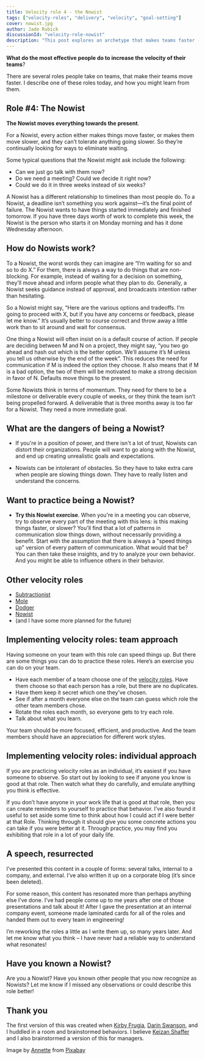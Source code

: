 ```yaml
---
title: Velocity role 4 - the Nowist
tags: ["velocity-roles", "delivery", "velocity", "goal-setting"]
cover: nowist.jpg
author: Jade Rubick
discussionId: "velocity-role-nowist"
description: "This post explores an archetype that makes teams faster -- the Nowist. They move everything towards the present."
---
```


**What do the most effective people do to increase the velocity of their teams**?

<re-img src="nowist.jpg"></re-img>

There are several roles people take on teams, that make their teams move faster. I describe one of these roles today, and how you might learn from them. 

## Role #4: The Nowist

**The Nowist moves everything towards the present**. 

For a Nowist, every action either makes things move faster, or makes them move slower, and they can’t tolerate anything going slower. So they’re continually looking for ways to eliminate waiting.

Some typical questions that the Nowist might ask include the following:

* Can we just go talk with them now?
* Do we need a meeting? Could we decide it right now?
* Could we do it in three weeks instead of six weeks?

A Nowist has a different relationship to timelines than most people do. To a Nowist, a deadline isn’t something you work against—it’s the final point of failure. The Nowist wants to have things started immediately and finished tomorrow. If you have three days worth of work to complete this week, the Nowist is the person who starts it on Monday morning and has it done Wednesday afternoon.

<re-img src="nowist-text.png" width="50%"></re-img>

## How do Nowists work?

To a Nowist, the worst words they can imagine are “I’m waiting for so and so to do X.” For them, there is always a way to do things that are non-blocking. For example, instead of waiting for a decision on something, they’ll move ahead and inform people what they plan to do. Generally, a Nowist seeks guidance instead of approval, and broadcasts intention rather than hesitating.

So a Nowist might say, “Here are the various options and tradeoffs. I’m going to proceed with X, but if you have any concerns or feedback, please let me know.” It’s usually better to course correct and throw away a little work than to sit around and wait for consensus.

One thing a Nowist will often insist on is a default course of action. If people are deciding between M and N on a project, they might say, “you two go ahead and hash out which is the better option. We’ll assume it’s M unless you tell us otherwise by the end of the week”. This reduces the need for communication if M is indeed the option they choose. It also means that if M is a bad option, the two of them will be motivated to make a strong decision in favor of N. Defaults move things to the present.

Some Nowists think in terms of momentum. They need for there to be a milestone or deliverable every couple of weeks, or they think the team isn’t being propelled forward. A deliverable that is three months away is too far for a Nowist. They need a more immediate goal.

## What are the dangers of being a Nowist?

* If you're in a position of power, and there isn't a lot of trust, Nowists can distort their organizations. People will want to go along with the Nowist, and end up creating unrealistic goals and expectations.

* Nowists can be intolerant of obstacles. So they have to take extra care when people are slowing things down. They have to really listen and understand the concerns.

## Want to practice being a Nowist?

* **Try this Nowist exercise**. When you're in a meeting you can observe, try to observe every part of the meeting with this lens: is this making things faster, or slower? You'll find that a lot of patterns in communication slow things down, without necessarily providing a benefit. Start with the assumption that there is always a "speed things up" version of every pattern of communication. What would that be? You can then take these insights, and try to analyze your own behavior. And you might be able to influence others in their behavior.

## Other velocity roles

* [Subtractionist](/velocity-role-subtractionist/)
* [Mole](/velocity-role-mole/)
* [Dodger](/velocity-role-dodger/)
* [Nowist](/velocity-role-nowist/)
* (and I have some more planned for the future)

## Implementing velocity roles: team approach

Having someone on your team with this role can speed things up. But there are some things you can do to practice these roles. Here’s an exercise you can do on your team.

* Have each member of a team choose one of the [velocity roles](/tag/velocity-roles). Have them choose so that each person has a role, but there are no duplicates.
* Have them keep it secret which one they’ve chosen.
* See if after a month everyone else on the team can guess which role the other team members chose.
* Rotate the roles each month, so everyone gets to try each role.
* Talk about what you learn.

Your team should be more focused, efficient, and productive. And the team members should have an appreciation for different work styles. 

## Implementing velocity roles: individual approach

If you are practicing velocity roles as an individual, it’s easiest if you have someone to observe. So start out by looking to see if anyone you know is good at that role. Then watch what they do carefully, and emulate anything you think is effective.

If you don’t have anyone in your work life that is good at that role, then you can create reminders to yourself to practice that behavior. I’ve also found it useful to set aside some time to think about how I could act if I were better at that Role. Thinking through it should give you some concrete actions you can take if you were better at it. Through practice, you may find you exhibiting that role in a lot of your daily life.

## A speech, resurrected

I’ve presented this content in a couple of forms: several talks, internal to a company, and external. I’ve also written it up on a corporate blog (it’s since been deleted). 

For some reason, this content has resonated more than perhaps anything else I’ve done. I’ve had people come up to me years after one of those presentations and talk about it! After I gave the presentation at an internal company event, someone made laminated cards for all of the roles and handed them out to every team in engineering! 

I’m reworking the roles a little as I write them up, so many years later. And let me know what you think – I have never had a reliable way to understand what resonates!

## Have you known a Nowist?

Are you a Nowist? Have you known other people that you now recognize as Nowists? Let me know if I missed any observations or could describe this role better!

## Thank you

The first version of this was created when [Kirby Frugia](https://www.linkedin.com/in/kfrugia/), [Darin Swanson](https://www.linkedin.com/in/darinswanson/), and I huddled in a room and brainstormed behaviors. I believe [Keizan Shaffer](https://www.linkedin.com/in/gusshaffer/) and I also brainstormed a version of this for managers. 

Image by <a href="https://pixabay.com/users/anncapictures-1564471/?utm_source=link-attribution&utm_medium=referral&utm_campaign=image&utm_content=2910951">Annette</a> from <a href="https://pixabay.com//?utm_source=link-attribution&utm_medium=referral&utm_campaign=image&utm_content=2910951">Pixabay</a>